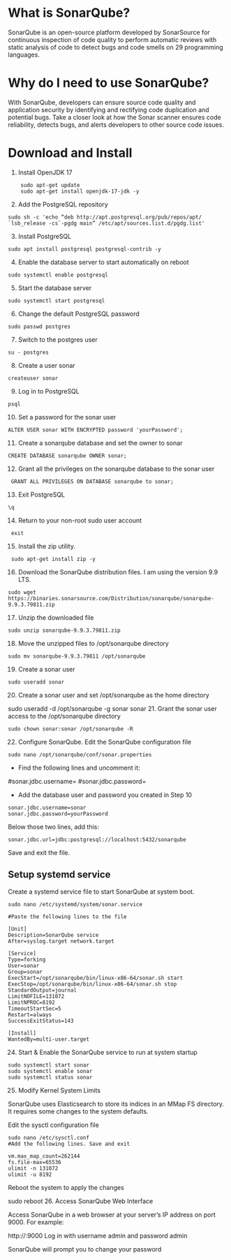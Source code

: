 # What is SonarQube?
SonarQube is an open-source platform developed by SonarSource for continuous inspection of code quality to perform automatic reviews with static analysis of code to detect bugs and code smells on 29 programming languages.

# Why do I need to use SonarQube?
With SonarQube, developers can ensure source code quality and application security by identifying and rectifying code duplication and potential bugs. Take a closer look at how the Sonar scanner ensures code reliability, detects bugs, and alerts developers to other source code issues.

# Download and Install
1. Install OpenJDK 17
```shell 
    sudo apt-get update
    sudo apt-get install openjdk-17-jdk -y 
```
2. Add the PostgreSQL repository

```shell 
sudo sh -c 'echo “deb http://apt.postgresql.org/pub/repos/apt/ `lsb_release -cs`-pgdg main” /etc/apt/sources.list.d/pgdg.list' 
```

3. Install PostgreSQL

```shell 
sudo apt install postgresql postgresql-contrib -y 
```

4. Enable the database server to start automatically on reboot

```shell 
sudo systemctl enable postgresql 
```

5. Start the database server

```shell 
sudo systemctl start postgresql
```

6. Change the default PostgreSQL password

```shell 
sudo passwd postgres
```

7. Switch to the postgres user

```shell 
su - postgres
```

8. Create a user sonar

```shell
createuser sonar
```
9. Log in to PostgreSQL

```shell 
psql 
```

10. Set a password for the sonar user

```shell 
ALTER USER sonar WITH ENCRYPTED password 'yourPassword';
```

11. Create a sonarqube database and set the owner to sonar

```shell 
CREATE DATABASE sonarqube OWNER sonar;
```

12. Grant all the privileges on the sonarqube database to the sonar user

```shell
 GRANT ALL PRIVILEGES ON DATABASE sonarqube to sonar;
 ```

13. Exit PostgreSQL

```shell 
\q 
```

14. Return to your non-root sudo user account

```shell
 exit 
 ```

15. Install the zip utility.

```shell
 sudo apt-get install zip -y
 ```

16. Download the SonarQube distribution files. I am using the version 9.9 LTS.

```shell 
sudo wget https://binaries.sonarsource.com/Distribution/sonarqube/sonarqube-9.9.3.79811.zip
```

17. Unzip the downloaded file

```shell 
sudo unzip sonarqube-9.9.3.79811.zip
```

18. Move the unzipped files to /opt/sonarqube directory

```shell 
sudo mv sonarqube-9.9.3.79811 /opt/sonarqube
```

19. Create a sonar user

```shell 
sudo useradd sonar
```

20. Create a sonar user and set /opt/sonarqube as the home directory

sudo useradd -d /opt/sonarqube -g sonar sonar
21. Grant the sonar user access to the /opt/sonarqube directory

```shell 
sudo chown sonar:sonar /opt/sonarqube -R
```

22. Configure SonarQube. Edit the SonarQube configuration file

```shell 
sudo nano /opt/sonarqube/conf/sonar.properties
```

* Find the following lines and uncomment it:

#sonar.jdbc.username=
#sonar.jdbc.password=
* Add the database user and password you created in Step 10

```shell 
sonar.jdbc.username=sonar
sonar.jdbc.password=yourPassword 
``` 

Below those two lines, add this:

```shell 
sonar.jdbc.url=jdbc:postgresql://localhost:5432/sonarqube 
```

Save and exit the file.

## Setup systemd service

Create a systemd service file to start SonarQube at system boot.

```shell
sudo nano /etc/systemd/system/sonar.service

#Paste the following lines to the file

[Unit]
Description=SonarQube service
After=syslog.target network.target

[Service]
Type=forking
User=sonar
Group=sonar
ExecStart=/opt/sonarqube/bin/linux-x86-64/sonar.sh start
ExecStop=/opt/sonarqube/bin/linux-x86-64/sonar.sh stop
StandardOutput=journal
LimitNOFILE=131072
LimitNPROC=8192
TimeoutStartSec=5
Restart=always
SuccessExitStatus=143

[Install]
WantedBy=multi-user.target
```
24. Start & Enable the SonarQube service to run at system startup
```shell
sudo systemctl start sonar
sudo systemctl enable sonar
sudo systemctl status sonar
```
25. Modify Kernel System Limits

SonarQube uses Elasticsearch to store its indices in an MMap FS directory. It requires some changes to the system defaults.

Edit the sysctl configuration file
```shell
sudo nano /etc/sysctl.conf
#Add the following lines. Save and exit

vm.max_map_count=262144
fs.file-max=65536
ulimit -n 131072
ulimit -u 8192
```
Reboot the system to apply the changes

sudo reboot
26. Access SonarQube Web Interface

Access SonarQube in a web browser at your server’s IP address on port 9000. For example:

http://<yourIP>:9000
Log in with username admin and password admin

SonarQube will prompt you to change your password